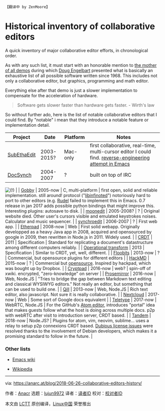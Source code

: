     【翻译中 by ZenMoore】 
Historical inventory of collaborative editors
======
A quick inventory of major collaborative editor efforts, in chronological order.

As with any such list, it must start with an honorable mention to [the mother of all demos][25] during which [Doug Engelbart][26] presented what is basically an exhaustive list of all possible software written since 1968\. This includes not only a collaborative editor, but graphics, programming and math editor.

Everything else after that demo is just a slower implementation to compensate for the acceleration of hardware.

> Software gets slower faster than hardware gets faster. - Wirth's law

So without further ado, here is the list of notable collaborative editors that I could find. By "notable" i mean that they introduce a notable feature or implementation detail.

   
| Project | Date | Platform | Notes |
| --- | --- | --- | --- |
| [SubEthaEdit][1] | 2003-2015? | Mac-only | first collaborative, real-time, multi-cursor editor I could find. [reverse-engineering attempt in Emacs][2] |
| [DocSynch][3] | 2004-2007 | ? | built on top of IRC 
![(!)](https://anarc.at/smileys/idea.png)
 |
| [Gobby][4] | 2005-now | C, multi-platform | first open, solid and reliable implementation. still around! protocol ("[libinfinoted][5]") notoriously hard to port to other editors (e.g. [Rudel][6] failed to implement this in Emacs. 0.7 release in jan 2017 adds possible python bindings that might improve this. Interesting plugins: autosave to disk. |
| [moonedit][7] | 2005-2008? | ? | Original website died. Other user's cursors visible and emulated keystrokes noises. Calculator and music sequencer. |
| [synchroedit][8] | 2006-2007 | ? | First web app. |
| [Etherpad][9] | 2008-now | Web | First solid webapp. Originally developped as a heavy Java app in 2008, acquired and opensourced by google in 2009, then rewritten in Node.js in 2011\. Widely used. |
| [CRDT][10] | 2011 | Specification | Standard for replicating a document's datastructure among different computers reliably. |
| [Operational transform][11] | 2013 | Specification | Similar to CRDT, yet, well, different. |
| [Floobits][12] | 2013-now | ? | Commercial, but opensource plugins for different editors |
| [HackMD][13] | 2015-now | ? | Commercial but [opensource][14]. Inspired by hackpad, which was bought up by Dropbox. |
| [Cryptpad][15] | 2016-now | web? | spin-off of xwiki. encrypted, "zero-knowledge" on server |
| [Prosemirror][16] | 2016-now | Web, Node.JS | "Tries to bridge the gap between Markdown text editing and classical WYSIWYG editors." Not really an editor, but something that can be used to build one. |
| [Qill][17] | 2013-now | Web, Node.JS | Rich text editor, also javascript. Not sure it is really collaborative. |
| [Nextcloud][18] | 2017-now | Web | Some sort of Google docs equivalent |
| [Teletype][19] | 2017-now | WebRTC, Node.JS | For the GitHub's [Atom editor][20], introduces "portal" idea that makes guests follow what the host is doing across multiple docs. p2p with webRTC after visit to introduction server, CRDT based. |
| [Tandem][21] | 2018-now | Node.JS? | Plugins for atom, vim, neovim, sublime... uses a relay to setup p2p connexions CRDT based. [Dubious license issues][22] were resolved thanks to the involvement of Debian developers, which makes it a promising standard to follow in the future. |

### Other lists

*   [Emacs wiki][23]

*   [Wikipedia][24]



--------------------------------------------------------------------------------

via: https://anarc.at/blog/2018-06-26-collaborative-editors-history/

作者：[Anacr][a]
选题：[lujun9972](https://github.com/lujun9972)
译者：[译者ID](https://github.com/译者ID)
校对：[校对者ID](https://github.com/校对者ID)

本文由 [LCTT](https://github.com/LCTT/TranslateProject) 原创编译，[Linux中国](https://linux.cn/) 荣誉推出

[a]:https://anarc.at
[1]:https://www.codingmonkeys.de/subethaedit/
[2]:https://www.emacswiki.org/emacs/SubEthaEmacs
[3]:http://docsynch.sourceforge.net/
[4]:https://gobby.github.io/
[5]:http://infinote.0x539.de/libinfinity/API/libinfinity/
[6]:https://www.emacswiki.org/emacs/Rudel
[7]:https://web.archive.org/web/20060423192346/http://www.moonedit.com:80/
[8]:http://www.synchroedit.com/
[9]:http://etherpad.org/
[10]:https://en.wikipedia.org/wiki/Conflict-free_replicated_data_type
[11]:http://operational-transformation.github.io/
[12]:https://floobits.com/
[13]:https://hackmd.io/
[14]:https://github.com/hackmdio/hackmd
[15]:https://cryptpad.fr/
[16]:https://prosemirror.net/
[17]:https://quilljs.com/
[18]:https://nextcloud.com/collaboraonline/
[19]:https://teletype.atom.io/
[20]:https://atom.io
[21]:http://typeintandem.com/
[22]:https://github.com/typeintandem/tandem/issues/131
[23]:https://www.emacswiki.org/emacs/CollaborativeEditing
[24]:https://en.wikipedia.org/wiki/Collaborative_real-time_editor
[25]:https://en.wikipedia.org/wiki/The_Mother_of_All_Demos
[26]:https://en.wikipedia.org/wiki/Douglas_Engelbart
